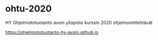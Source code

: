 # ohtu-2020

HY Ohjelmistotuotanto avoin yliopisto kurssin 2020 ohjelmointitehtävät

https://ohjelmistotuotanto-hy-avoin.github.io

